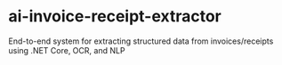 # ai-invoice-receipt-extractor
End-to-end system for extracting structured data from invoices/receipts using .NET Core, OCR, and NLP
